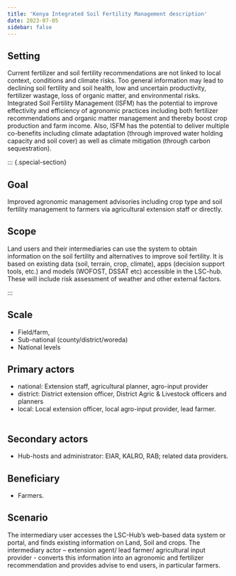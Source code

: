```yaml
---
title: 'Kenya Integrated Soil Fertility Management description​'
date: 2023-07-05
sidebar: false
---
```


## Setting

Current fertilizer and soil fertility recommendations are not linked to local context, conditions and climate risks. Too general information may lead to declining soil fertility and soil health, low and uncertain productivity, fertilizer wastage, loss of organic matter, and environmental risks. Integrated Soil Fertility Management (ISFM) has the potential to improve effectivity and efficiency of agronomic practices including both fertilizer recommendations and organic matter management and thereby boost crop production and farm income. Also, ISFM has the potential to deliver multiple co-benefits including climate adaptation (through improved water holding capacity and soil cover) as well as climate mitigation (through carbon sequestration).​

::: {.special-section}

## Goal

Improved agronomic management advisories including crop type and soil fertility management to farmers via agricultural extension staff or directly.​

## Scope

Land users and their intermediaries can use the system to obtain information on the soil fertility and alternatives to improve soil fertility. It is based on existing data (soil, terrain, crop, climate), apps (decision support tools, etc.) and models (WOFOST, DSSAT etc) accessible in the LSC-hub. These will include risk assessment of weather and other external factors.​

:::

## Scale 

- Field/farm, 
- Sub-national (county/district/woreda)
- National levels​

## Primary actors

- national: Extension staff, agricultural planner, agro-input provider 
- district: District extension officer, District Agric & Livestock officers and planners
- local: Local extension officer, local agro-input provider, lead farmer.​     
​

## Secondary actors
- Hub-hosts and administrator: EIAR, KALRO, RAB; related data providers.​

## Beneficiary

- Farmers.​

## Scenario ​

The intermediary user accesses the LSC-Hub’s web-based data system or portal, and finds existing information on Land, Soil and crops. The intermediary actor – extension agent/ lead farmer/ agricultural input provider - converts this information into an agronomic and fertilizer recommendation and provides advise to end users, in particular farmers.​

​
